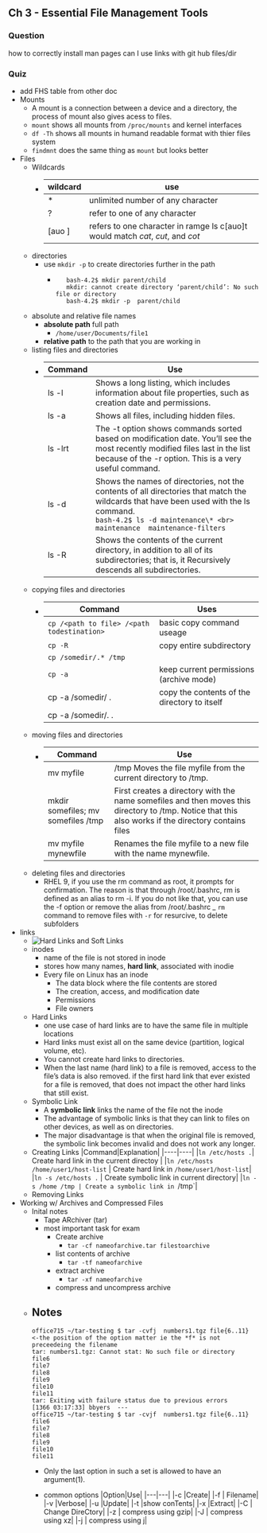 ## Ch 3 - Essential File Management Tools
### Question

how to correctly install man pages 
can I use links with git hub files/dir
 
### Quiz 
 - add FHS table from other doc
  - Mounts
    - A mount is a connection between a device and
a directory, the process of mount also gives acess to files.
    - `mount` shows all mounts from `/proc/mounts` and kernel interfaces 
    - `df -Th` shows all mounts in humand readable format with thier files system
    - `findmnt` does the same thing as `mount` but looks better
  - Files
    - Wildcards
      - |wildcard|use|
        |----|----|
        |\*|unlimited number of any character|
        |?|refer to one of any character|
        |\[auo \]|refers to one character in ramge ls c[auo]t would match *cat*, *cut*, and *cot*| 
    - directories
      - use `mkdir -p` to create directories further in the path 
        -        bash-4.2$ mkdir parent/child
                 mkdir: cannot create directory ‘parent/child’: No such file or directory
                 bash-4.2$ mkdir -p  parent/child   
    - absolute and relative file names
      - **absolute path** full path
        - `/home/user/Documents/file1`  
      - **relative path** to the path that you are working in
    - listing files and directories
      - |Command|Use|
        |---|---|
        |ls -l| Shows a long listing, which includes information about file properties, such as creation date and permissions.|
        |ls -a|Shows all files, including hidden files.|
        |ls -lrt | The -t option shows commands sorted based on modification date. You’ll see the most recently modified files last in the list because of the -r option. This is a very useful command. | 
        |ls -d  | Shows the names of directories, not the contents of all directories that match the wildcards that have been used with the ls command.<br>`bash-4.2$ ls -d maintenance\* <br> maintenance  maintenance-filters`<br>|
        |ls -R|Shows the contents of the current directory, in addition to all of its subdirectories; that is, it Recursively descends all subdirectories.|
    - copying files and directories 
      - |Command|Uses|
        |----|----|
        | `cp /<path to file> /<path todestination>`| basic  copy command useage|
        |`cp -R` | copy entire subdirectory|
        |`cp /somedir/.* /tmp`|
        |`cp -a`| keep current permissions \(archive mode\)|
        |cp -a /somedir/ . | copy the contents of the directory to itself|
        |cp -a /somedir/. . | |
    - moving files and directories 
      - |Command|Use|
        |------|------|
        |mv myfile| /tmp Moves the file myfile from the current directory to /tmp.
        |mkdir somefiles; mv somefiles /tmp| First creates a directory with the name somefiles and then moves this directory to /tmp. Notice that this also works if the directory contains files|
        |mv myfile mynewfile| Renames the file myfile to a new file with the name mynewfile.|
    - deleting files and directories  
      - RHEL 9, if you use the rm command as root, it prompts for confirmation. The reason is that through /root/.bashrc, rm is defined as an alias to rm -i. If you do not like that, you can use the -f option or remove the alias from /root/.bashrc
      _ `rm` command to remove files with `-r` for resurcive, to delete subfolders 
  - links
    - ![Hard Links and Soft Links](https://miro.medium.com/v2/resize:fit:1248/1*3qbmVwFQhnpbXPyXlUTqOQ.jpeg)
    - inodes 
      - name of the file is not stored in inode
      - stores how many names, **hard link**, associated with inodie 
      - Every file on Linux has an inode
        - The data block where the file contents are stored
        - The creation, access, and modification date
        - Permissions
        - File owners
    - Hard Links
      - one use case of hard links are to have the same file in multiple locations
      - Hard links must exist all on the same device (partition, logical volume, etc).	
      - You cannot create hard links to directories.
      - When the last name (hard link) to a file is removed, access to the file’s data is
also removed.
       if the first hard link
that ever existed for a file is removed, that does not impact the other hard links that
still exist.
    - Symbolic Link
       - A **symbolic link** links the name of the file not the inode 
      - The advantage of symbolic links is that they can link to files on other
devices, as well as on directories. 
      - The major disadvantage is that when the original file is
removed, the symbolic link becomes invalid and does not work any longer.
    - Creating Links 
      |Command|Explanation|
      |----|----|
      |`ln /etc/hosts .`| Create hard link in the current directoy |
      |`ln /etc/hosts /home/user1/host-list` | Create hard link in `/home/user1/host-list`|
      |`ln -s /etc/hosts .` | Create symbolic link in current directory|
      |`ln -s /home /tmp | Create a symbolic link in `/tmp`|       
    - Removing Links 
  - Working w/ Archives and Compressed Files 
    - Inital notes
      - Tape ARchiver (tar)
      - most important task for exam
        - Create archive
          - `tar -cf nameofarchive.tar filestoarchive` 
        - list contents of archive
          -  `tar -tf nameofarchive`
        - extract archive
          - `tar -xf nameofarchive`
        - compress and uncompress archive
    - Notes 
       - 
        ```
        office715 ~/tar-testing $ tar -cvfj  numbers1.tgz file{6..11} <-the position of the option matter ie the *f* is not preceedeing the filename
        tar: numbers1.tgz: Cannot stat: No such file or directory
        file6
        file7
        file8
        file9
        file10
        file11
        tar: Exiting with failure status due to previous errors
        [1366 03:17:33] bbyers  ---
        office715 ~/tar-testing $ tar -cvjf  numbers1.tgz file{6..11}
        file6
        file7
        file8
        file9
        file10
        file11
        ```
         - Only the last option in such a set is allowed to have an
argument(1). 

       - common options 
           |Option|Use|
           |---|---| 
           |-c |Create| 
           |-f | Filename|
           |-v |Verbose|
           |-u |Update|
           |-t |show conTents|
           |-x |Extract|
           |-C | Change DireCtory|
           |-z | compress using gzip|
           |-J | compress using xz|
           |-j | compress using j|
   
   
   
   
   
   
    
